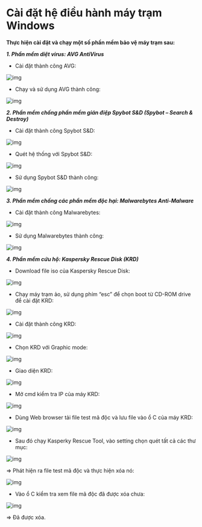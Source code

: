 # Cài đặt hệ điều hành máy trạm Windows

**Thực hiện cài đặt và chạy một số phần mềm bảo vệ máy trạm sau:**

***1. Phần mềm diệt virus: AVG AntiVirus***

- Cài đặt thành công AVG: 

![img](https://github.com/DucThinh47/Thuc-Tap-Co-So/blob/main/images/image.png?raw=true)

- Chạy và sử dụng AVG thành công:

![img](https://github.com/DucThinh47/Thuc-Tap-Co-So/blob/main/images/image1.png?raw=true)


***2. Phần mềm chống phần mềm gián điệp Spybot S&D (Spybot – Search & Destroy)***

- Cài đặt thành công Spybot S&D:

![img](https://github.com/DucThinh47/Thuc-Tap-Co-So/blob/main/images/image2.png?raw=true)

-  Quét hệ thống với Spybot S&D:

![img](https://github.com/DucThinh47/Thuc-Tap-Co-So/blob/main/images/image3.png?raw=true)

- Sử dụng Spybot S&D thành công: 

![img](https://github.com/DucThinh47/Thuc-Tap-Co-So/blob/main/images/image4.png?raw=true)

***3. Phần mềm chống các phần mềm độc hại: Malwarebytes Anti-Malware***

- Cài đặt thành công Malwarebytes: 

![img](https://github.com/DucThinh47/Thuc-Tap-Co-So/blob/main/images/image5.png?raw=true)

- Sử dụng Malwarebytes thành công: 

![img](https://github.com/DucThinh47/Thuc-Tap-Co-So/blob/main/images/image6.png?raw=true)

***4. Phần mềm cứu hộ: Kaspersky Rescue Disk (KRD)***

- Download file iso của Kaspersky Rescue Disk: 

![img](https://github.com/DucThinh47/Thuc-Tap-Co-So/blob/main/images/image7.png?raw=true)

- Chạy máy trạm ảo, sử dụng phím “esc” để chọn boot từ CD-ROM drive để cài đặt KRD:

![img](https://github.com/DucThinh47/Thuc-Tap-Co-So/blob/main/images/image8.png?raw=true)

- Cài đặt thành công KRD:

![img](https://github.com/DucThinh47/Thuc-Tap-Co-So/blob/main/images/image9.png?raw=true)

- Chọn KRD với Graphic mode:

![img](https://github.com/DucThinh47/Thuc-Tap-Co-So/blob/main/images/image10.png?raw=true)

- Giao diện KRD:

![img](https://github.com/DucThinh47/Thuc-Tap-Co-So/blob/main/images/image11.png?raw=true)

- Mở cmd kiểm tra IP của máy KRD: 

![img](https://github.com/DucThinh47/Thuc-Tap-Co-So/blob/main/images/image12.png?raw=true)

- Dùng Web browser tải file test mã độc và lưu file vào ổ C của máy KRD: 

![img](https://github.com/DucThinh47/Thuc-Tap-Co-So/blob/main/images/image13.png?raw=true)

- Sau đó chạy Kasperky Rescue Tool, vào setting chọn quét tất cả các thư mục:

![img](https://github.com/DucThinh47/Thuc-Tap-Co-So/blob/main/images/image14.png?raw=true)

=> Phát hiện ra file test mã độc và thực hiện xóa nó:

![img](https://github.com/DucThinh47/Thuc-Tap-Co-So/blob/main/images/image15.png?raw=true)

- Vào ổ C kiểm tra xem file mã độc đã được xóa chưa: 

![img](https://github.com/DucThinh47/Thuc-Tap-Co-So/blob/main/images/image16.png?raw=true)

=> Đã được xóa. 
